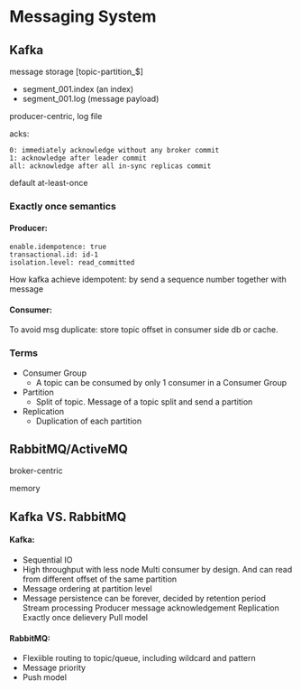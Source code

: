 # Messaging System

## Kafka

message storage \[topic-partition\_$\] 

* segment\_001.index \(an index\) 
* segment\_001.log \(message payload\)

producer-centric, log file 

acks: 

```text
0: immediately acknowledge without any broker commit 
1: acknowledge after leader commit 
all: acknowledge after all in-sync replicas commit
```

default at-least-once

### Exactly once semantics

#### Producer:

```text
enable.idempotence: true
transactional.id: id-1
isolation.level: read_committed
```

How kafka achieve idempotent:  by send a sequence number together with message

#### Consumer:

To avoid msg duplicate: store topic offset in consumer side db or cache.

### Terms

* Consumer Group
  * A topic can be consumed by only 1 consumer in a Consumer Group
* Partition
  * Split of topic. Message of a topic split and send a partition 
* Replication
  * Duplication of each partition

## RabbitMQ/ActiveMQ

broker-centric

memory

## Kafka VS. RabbitMQ

#### Kafka: 

* Sequential IO
* High throughput with less node Multi consumer by design. And can read from different offset of the same partition
* Message ordering at partition level
* Message persistence can be forever, decided by retention period Stream processing Producer message acknowledgement Replication Exactly once delievery Pull model

#### RabbitMQ: 

* Flexiible routing to topic/queue, including wildcard and pattern 
* Message priority 
* Push model

